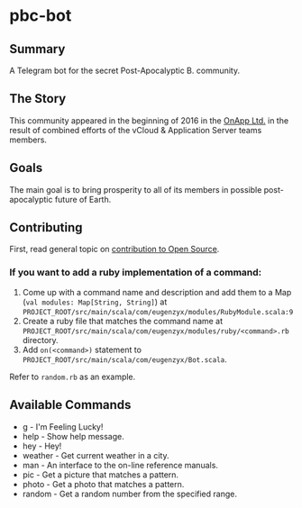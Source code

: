 # pbc-bot

## Summary

A Telegram bot for the secret Post-Apocalyptic B. community.

## The Story

This community appeared in the beginning of 2016 in the [OnApp Ltd.](http://www.onapp.com) in the result of combined efforts of the vCloud & Application Server teams members.

## Goals

The main goal is to bring prosperity to all of its members in possible post-apocalyptic future of Earth.

## Contributing

First, read general topic on [contribution to Open Source](https://guides.github.com/activities/contributing-to-open-source/#contributing).

### If you want to add a ruby implementation of a command:

1. Come up with a command name and description and add them to a Map (`val modules: Map[String, String]`) at `PROJECT_ROOT/src/main/scala/com/eugenzyx/modules/RubyModule.scala:9`
2. Create a ruby file that matches the command name at `PROJECT_ROOT/src/main/scala/com/eugenzyx/modules/ruby/<command>.rb` directory.
3. Add `on(<command>)` statement to `PROJECT_ROOT/src/main/scala/com/eugenzyx/Bot.scala`.

Refer to `random.rb` as an example.

## Available Commands

- g - I'm Feeling Lucky!
- help - Show help message.
- hey - Hey!
- weather - Get current weather in a city.
- man - An interface to the on-line reference manuals.
- pic - Get a picture that matches a pattern.
- photo - Get a photo that matches a pattern.
- random - Get a random number from the specified range.
